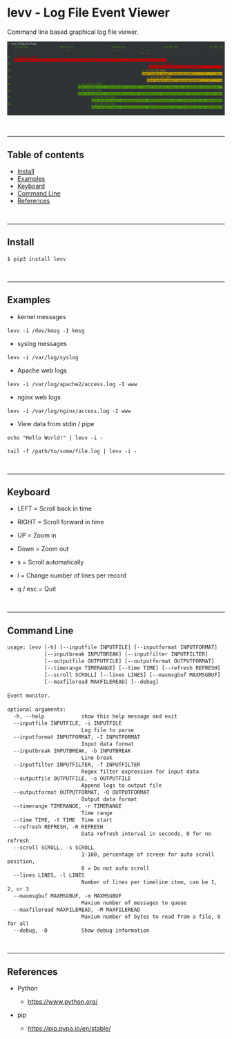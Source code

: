 
# levv - Log File Event Viewer

Command line based graphical log file viewer.

![Screen Shot](https://raw.githubusercontent.com/wheresjames/levv/main/imgs/view-syslog.png)

&nbsp;


---------------------------------------------------------------------
## Table of contents

* [Install](#install)
* [Examples](#examples)
* [Keyboard](#keyboard)
* [Command Line](#command-line)
* [References](#references)

&nbsp;


---------------------------------------------------------------------
## Install

    $ pip3 install levv

&nbsp;


---------------------------------------------------------------------
## Examples

* kernel messages

`levv -i /dev/kmsg -I kmsg`

* syslog messages

`levv -i /var/log/syslog`

* Apache web logs

`levv -i /var/log/apache2/access.log -I www`

* nginx web logs

`levv -i /var/log/nginx/access.log -I www`

* View data from stdin / pipe

`echo "Hello World!" | levv -i -`

`tail -f /path/to/some/file.log | levv -i -`

&nbsp;


---------------------------------------------------------------------
## Keyboard

* LEFT = Scroll back in time
* RIGHT = Scroll forward in time
* UP = Zoom in
* Down = Zoom out

* s = Scroll automatically
* l = Change number of lines per record
* q / esc = Quit

&nbsp;


---------------------------------------------------------------------
## Command Line

```
usage: levv [-h] [--inputfile INPUTFILE] [--inputformat INPUTFORMAT]
            [--inputbreak INPUTBREAK] [--inputfilter INPUTFILTER]
            [--outputfile OUTPUTFILE] [--outputformat OUTPUTFORMAT]
            [--timerange TIMERANGE] [--time TIME] [--refresh REFRESH]
            [--scroll SCROLL] [--lines LINES] [--maxmsgbuf MAXMSGBUF]
            [--maxfileread MAXFILEREAD] [--debug]

Event monitor.

optional arguments:
  -h, --help            show this help message and exit
  --inputfile INPUTFILE, -i INPUTFILE
                        Log file to parse
  --inputformat INPUTFORMAT, -I INPUTFORMAT
                        Input data format
  --inputbreak INPUTBREAK, -b INPUTBREAK
                        Line break
  --inputfilter INPUTFILTER, -f INPUTFILTER
                        Regex filter expression for input data
  --outputfile OUTPUTFILE, -o OUTPUTFILE
                        Append logs to output file
  --outputformat OUTPUTFORMAT, -O OUTPUTFORMAT
                        Output data format
  --timerange TIMERANGE, -r TIMERANGE
                        Time range
  --time TIME, -t TIME  Time start
  --refresh REFRESH, -R REFRESH
                        Data refresh interval in seconds, 0 for no refresh
  --scroll SCROLL, -s SCROLL
                        1-100, percentage of screen for auto scroll position,
                        0 = Do not auto scroll
  --lines LINES, -l LINES
                        Number of lines per timeline item, can be 1, 2, or 3
  --maxmsgbuf MAXMSGBUF, -m MAXMSGBUF
                        Maxium number of messages to queue
  --maxfileread MAXFILEREAD, -M MAXFILEREAD
                        Maxium number of bytes to read from a file, 0 for all
  --debug, -D           Show debug information
```

&nbsp;


---------------------------------------------------------------------
## References

- Python
    - https://www.python.org/

- pip
    - https://pip.pypa.io/en/stable/

